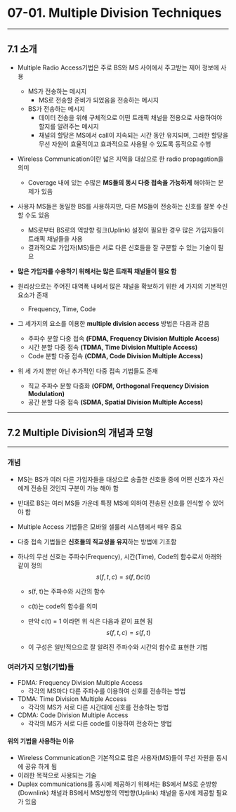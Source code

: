 # 07-01. Multiple Division Techniques

---

## 7.1 소개

- Multiple Radio Access기법은 주로 BS와 MS 사이에서 주고받는 제어 정보에 사용

  - MS가 전송하는 메시지
    - MS로 전송할 준비가 되었음을 전송하는 메시지
  - BS가 전송하는 메시지
    - 데이터 전송을 위해 구체적으로 어떤 트래픽 채널을 전용으로 사용하여야 할지를 알려주는 메시지
    - 채널의 할당은 MS에서 call이 지속되는 시간 동안 유지되며, 그러한 할당을 무선 자원이 효율적이고 효과적으로 사용될 수 있도록 동적으로 수행
- Wireless Communication이란 넓은 지역을 대상으로 한 radio propagation을 의미

  - Coverage 내에 있는 수많은 **MS들의 동시 다중 접속을 가능하게** 해야하는 문제가 있음
- 사용자 MS들은 동일한 BS를 사용하지만, 다른 MS들이 전송하는 신호를 잘못 수신할 수도 있음

  - MS로부터 BS로의 역방향 링크(Uplink) 설정이 필요한 경우 많은 가입자들이 트래픽 채널들을 사용
  - 결과적으로 가입자(MS)들은 서로 다른 신호들을 잘 구분할 수 있는 기술이 필요
- **많은 가입자를 수용하기 위해서는 많은 트래픽 채널들이 필요 함**
- 원리상으로는 주어진 대역폭 내에서 많은 채널을 확보하기 위한 세 가지의 기본적인 요소가 존재

  - Frequency, Time, Code
- 그 세가지의 요소를 이용한 **multiple division access** 방법은 다음과 같음
  - 주파수 분할 다중 접속 **(FDMA, Frequency Division Multiple Access)**
  - 시간 분할 다중 접속 **(TDMA, Time Division Multiple Access)**
  - Code 분할 다중 접속 **(CDMA, Code Division Multiple Access)**
- 위 세 가지 뿐만 아닌 추가적인 다중 접속 기법들도 존재
  - 직교 주파수 분할 다중화 **(OFDM, Orthogonal Frequency Division Modulation)**
  - 공간 분할 다중 접속 **(SDMA, Spatial Division Multiple Access)**

---

## 7.2 Multiple Division의 개념과 모형

---

### 개념

- MS는 BS가 여러 다른 가입자들을 대상으로 송출한 신호들 중에 어떤 신호가 자신에게 전송된 것인지 구분이 가능 해야 함

- 반대로 BS는 여러 MS들 가운데 특정 MS에 의하여 전송된 신호를 인식할 수 있어야 함

- Multiple Access 기법들은 모바일 셀룰러 시스템에서 매우 중요

- 다중 접속 기법들은 **신호들의 직교성을 유지**하는 방법에 기초함

- 하나의 무선 신호는 주파수(Frequency), 시간(Time), Code의 함수로서 아래와 같이 정의
  $$
  s(f, t, c) = s(f, t)c(t)
  $$

  - s(f, t)는 주파수와 시간의 함수

  - c(t)는 code의 함수를 의미

  - 만약 c(t) = 1 이라면 위 식은 다음과 같이 표현 됨
    $$
    s(f, t, c) = s(f, t)
    $$
    
  - 이 구성은 일반적으으로 잘 알려진 주파수와 시간의 함수로 표현한 기법



### 여러가지 모형(기법)들

- FDMA: Frequency Division Multiple Access
  - 각각의 MS마다 다른 주파수를 이용하여 신호를 전송하는 방법
- TDMA: Time Division Multiple Access
  - 각각의 MS가 서로 다른 시간대에 신호를 전송하는 방법
- CDMA: Code Division Multiple Access
  - 각각의 MS가 서로 다른 code를 이용하여 전송하는 방법

#### 위의 기법을 사용하는 이유

- Wireless Communication은 기본적으로 많은 사용자(MS)들이 무선 자원을 동시에 공유 하게 됨
- 이러한 목적으로 사용되는 기술
- Duplex communications를 동시에 제공하기 위해서는 BS에서 MS로 순방향(Downlink) 채널과 BS에서 MS방향의 역방향(Uplink) 채널을 동시에 제공할 필요가 있음